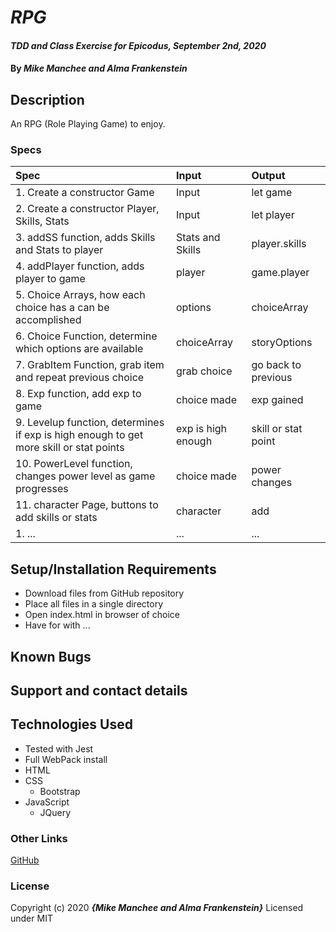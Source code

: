 # _RPG_

#### _TDD and Class Exercise for Epicodus, September 2nd, 2020_

#### By _**Mike Manchee and Alma Frankenstein**_

## Description

An RPG (Role Playing Game) to enjoy. 

<!-- Brain storming for RPG
Choose your own adventure
Time travelers - two waring families. compete to change history to their benefit. 
Inherited time travel ability
User can to build a character with family (bonuses to stats), class (bonuses to stats and skills), stats,  skills, and name.
User can store items in inventory
User gains stat and skill points with exp through completing tasks.
Family - Montagues and Capulets
Classes - Strong Man, Thief, Strategist, Scientist, Survivalist
Skills - Lock pick, forestry, intuition, persuasion, hide, fight, power gain, science
Stats - Strength, Intellect, Charm, Wisdom, Power
class Game {char: {}, Exp: , previous: }
class Player {Name: , Family: , skills: {}, stats {}}
class Skills {lockPick: , forestry: , intuition: , persuasion: , hide: , fight: , powerGain: , science: }
class Stats {Strength: , Intellect: , Charm: , Wisdom: , Power: }
object Page {text: , items: {text: , item: }, next: } // as you grab items they are removed

-->
### Specs
| Spec | Input | Output |
| :-------------     | :------------- | :------------- |
|  1. Create a constructor Game | Input | let game |
|  2. Create a constructor Player, Skills, Stats | Input | let player |
|  3. addSS function, adds Skills and Stats to player | Stats and Skills | player.skills |
|  4. addPlayer function, adds player to game | player | game.player |
|  5. Choice Arrays, how each choice has a can be accomplished | options | choiceArray |
|  6. Choice Function, determine which options are available | choiceArray | storyOptions |
|  7. GrabItem Function, grab item and repeat previous choice | grab choice | go back to previous |
|  8. Exp function, add exp to game | choice made | exp gained |
|  9. Levelup function, determines if exp is high enough to get more skill or stat points | exp is high enough | skill or stat point |
|  10. PowerLevel function, changes power level as game progresses | choice made | power changes |
|  11. character Page, buttons to add skills or stats | character | add |
|  1. ... | ... | ... |


## Setup/Installation Requirements

* Download files from GitHub repository
* Place all files in a single directory 
* Open index.html in browser of choice
* Have for with ...

## Known Bugs


## Support and contact details


## Technologies Used

* Tested with Jest
* Full WebPack install
* HTML
* CSS
  * Bootstrap
* JavaScript
  * JQuery

### Other Links
[GitHub](https://github.com/mmanchee)

### License

Copyright (c) 2020 **_{Mike Manchee and Alma Frankenstein}_**
Licensed under MIT